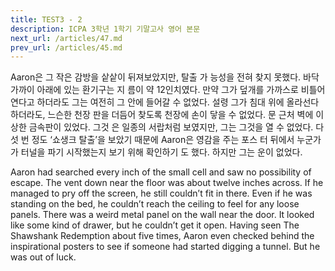 ```yaml
---
title: TEST3 - 2
description: ICPA 3학년 1학기 기말고사 영어 본문
next_url: /articles/47.md
prev_url: /articles/45.md
---
```


Aaron은 그 작은 감방을 샅샅이 뒤져보았지만, 탈출 가 능성을 전혀 찾지 못했다. 바닥 가까이 아래에 있는 환기구는 지 름이 약 12인치였다. 만약 그가 덮개를 가까스로 비틀어 연다고 하더라도 그는 여전히 그 안에 들어갈 수 없었다. 설령 그가 침대 위에 올라선다 하더라도, 느슨한 천장 판을 더듬어 찾도록 천장에 손이 닿을 수 없었다. 문 근처 벽에 이상한 금속판이 있었다. 그것 은 일종의 서랍처럼 보였지만, 그는 그것을 열 수 없었다. 다섯 번 정도 ‘쇼생크 탈출’을 보았기 때문에 Aaron은 영감을 주는 포스 터 뒤에서 누군가가 터널을 파기 시작했는지 보기 위해 확인하기 도 했다. 하지만 그는 운이 없었다.

Aaron had searched every inch of the small cell and saw no possibility of escape. The vent down near the floor was about twelve inches across. If he managed to pry off the screen, he still couldn’t fit in there. Even if he was standing on the bed, he couldn’t reach the ceiling to feel for any loose panels. There was a weird metal panel on the wall near the door. It looked like some kind of drawer, but he couldn’t get it open. Having seen The Shawshank Redemption about five times, Aaron even checked behind the inspirational posters to see if someone had started digging a tunnel. But he was out of luck.
